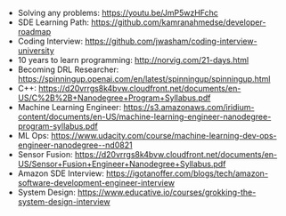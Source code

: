 - Solving any problems: https://youtu.be/JmP5wzHFchc
- SDE Learning Path: https://github.com/kamranahmedse/developer-roadmap
- Coding Interview: https://github.com/jwasham/coding-interview-university
- 10 years to learn programming: http://norvig.com/21-days.html
- Becoming DRL Researcher: https://spinningup.openai.com/en/latest/spinningup/spinningup.html
- C++: https://d20vrrgs8k4bvw.cloudfront.net/documents/en-US/C%2B%2B+Nanodegree+Program+Syllabus.pdf
- Machine Learning Engineer: https://s3.amazonaws.com/iridium-content/documents/en-US/machine-learning-engineer-nanodegree-program-syllabus.pdf
- ML Ops: https://www.udacity.com/course/machine-learning-dev-ops-engineer-nanodegree--nd0821
- Sensor Fusion: https://d20vrrgs8k4bvw.cloudfront.net/documents/en-US/Sensor+Fusion+Engineer+Nanodegree+Syllabus.pdf
- Amazon SDE Interview: https://igotanoffer.com/blogs/tech/amazon-software-development-engineer-interview
- System Design: https://www.educative.io/courses/grokking-the-system-design-interview
